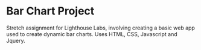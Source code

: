 # Bar Chart Project
Stretch assignment for Lighthouse Labs, involving creating a basic web app used to create dynamic bar charts. Uses HTML, CSS, Javascript and Jquery.
